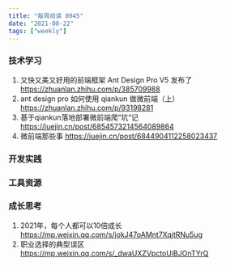 ```yaml
---
title: "每周阅读 0045"
date: "2021-08-22"
tags: ["weekly"]
---
```


### 技术学习
1. 又快又美又好用的前端框架 Ant Design Pro V5 发布了 https://zhuanlan.zhihu.com/p/385709988
2. ant design pro 如何使用 qiankun 做微前端（上）https://zhuanlan.zhihu.com/p/93198281
3. 基于qiankun落地部署微前端爬”坑“记 https://juejin.cn/post/6854573214564089864
4. 微前端那些事 https://juejin.cn/post/6844904112258023437

### 开发实践


### 工具资源


### 成长思考
1. 2021年，每个人都可以10倍成长 https://mp.weixin.qq.com/s/jokJ47oAMnt7XqjtRNu5ug
2. 职业选择的典型误区 https://mp.weixin.qq.com/s/_dwaUXZVpctoUiBJOnTYrQ
